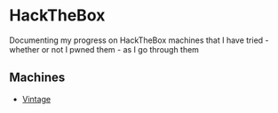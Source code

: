 # HackTheBox
Documenting my progress on HackTheBox machines that I have tried - whether or not I pwned them - as I go through them

## Machines
- [Vintage](./Vintage/)
